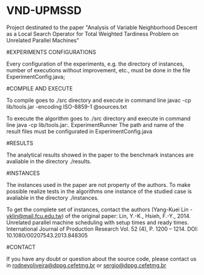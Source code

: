 # VND-UPMSSD
Project destinated to the paper "Analysis of Variable Neighborhood Descent as a Local Search Operator for Total Weighted Tardiness Problem on Unrelated Parallel Machines"

#EXPERIMENTS CONFIGURATIONS

Every configuration of the experiments, e.g. the directory of instances, number of executions without improvement, etc., must be done in the file ExperimentConfig.java;

#COMPILE AND EXECUTE

To compile goes to ./src directory and execute in command line javac -cp lib/tools.jar -encoding ISO-8859-1 @sources.txt

To execute the algorithm goes to ./src directory and execute in command line java -cp lib/tools.jar:. ExperimentRunner The path and name of the result files must be configurated in ExperimentConfig.java

#RESULTS

The analytical results showed in the paper to the benchmark instances are avaliable in the directory ./results.

#INSTANCES

The instances used in the paper are not property of the authors. To make possible realize tests in the algorithms one instance of the studied case is avaliable in the directory ./instances.

To get the complete set of instances, contact the authors (Yang-Kuei Lin - yklin@mail.fcu.edu.tw) of the original paper:
Lin, Y.-K., Hsieh, F.-Y., 2014. Unrelated parallel machine scheduling with setup times and ready times. International Journal of Production Research Vol. 52 (4), P. 1200 – 1214. DOI: 10.1080/00207543.2013.848305

#CONTACT

If you have any doubt or question about the source code, please contact us in rodneyoliveira@dppg.cefetmg.br or sergio@dppg.cefetmg.br
